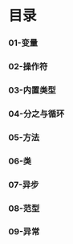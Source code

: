 # 目录

### 01-变量

### 02-操作符

### 03-内置类型

### 04-分之与循环

### 05-方法

### 06-类

### 07-异步

### 08-范型

### 09-异常



